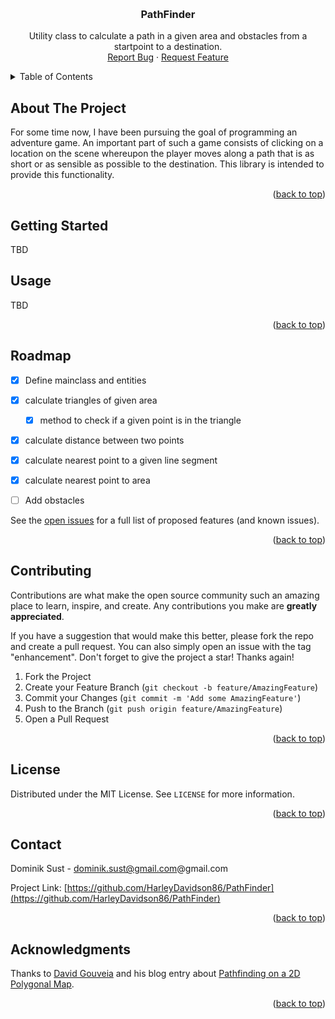 <!-- Improved compatibility of back to top link: See: https://github.com/othneildrew/Best-README-Template/pull/73 -->
<a id="readme-top"></a>
<!-- PROJECT LOGO -->
<br />
<div align="center">
<h3 align="center">PathFinder</h3>

  <p align="center">
    Utility class to calculate a path in a given area and obstacles from a startpoint to a destination.
    <br />
    <a href="https://github.com/HarleyDavidson86/PathFinder/issues/new?labels=bug">Report Bug</a>
    ·
    <a href="https://github.com/HarleyDavidson86/PathFinder/issues/new?labels=enhancement">Request Feature</a>
  </p>
</div>

<!-- TABLE OF CONTENTS -->
<details>
  <summary>Table of Contents</summary>
  <ol>
    <li>
      <a href="#about-the-project">About The Project</a>
    </li>
    <li>
      <a href="#getting-started">Getting Started</a>
    </li>
    <li><a href="#usage">Usage</a></li>
    <li><a href="#roadmap">Roadmap</a></li>
    <li><a href="#contact">Contact</a></li>
    <li><a href="#acknowledgments">Acknowledgments</a></li>
  </ol>
</details>



<!-- ABOUT THE PROJECT -->
## About The Project

For some time now, I have been pursuing the goal of programming an adventure game.
An important part of such a game consists of clicking on a location on the scene 
whereupon the player moves along a path that is as short or as sensible as possible
to the destination.
This library is intended to provide this functionality.

<p align="right">(<a href="#readme-top">back to top</a>)</p>

<!-- GETTING STARTED -->
## Getting Started

TBD

<!-- USAGE EXAMPLES -->
## Usage

TBD

<p align="right">(<a href="#readme-top">back to top</a>)</p>

<!-- ROADMAP -->
## Roadmap

- [x] Define mainclass and entities
- [x] calculate triangles of given area
    - [x] method to check if a given point is in the triangle
- [x] calculate distance between two points
- [x] calculate nearest point to a given line segment
- [x] calculate nearest point to area
- [ ] Add obstacles


See the [open issues](https://github.com/HarleyDavidson86/PathFinder/issues) for a full list of proposed features (and known issues).

<p align="right">(<a href="#readme-top">back to top</a>)</p>

<!-- CONTRIBUTING -->
## Contributing

Contributions are what make the open source community such an amazing place to learn, inspire, and create. Any contributions you make are **greatly appreciated**.

If you have a suggestion that would make this better, please fork the repo and create a pull request. You can also simply open an issue with the tag "enhancement".
Don't forget to give the project a star! Thanks again!

1. Fork the Project
2. Create your Feature Branch (`git checkout -b feature/AmazingFeature`)
3. Commit your Changes (`git commit -m 'Add some AmazingFeature'`)
4. Push to the Branch (`git push origin feature/AmazingFeature`)
5. Open a Pull Request

<p align="right">(<a href="#readme-top">back to top</a>)</p>



<!-- LICENSE -->
## License

Distributed under the MIT License. See `LICENSE` for more information.

<p align="right">(<a href="#readme-top">back to top</a>)</p>

<!-- CONTACT -->
## Contact

Dominik Sust - dominik.sust@gmail.com@gmail.com

Project Link: [https://github.com/HarleyDavidson86/PathFinder](https://github.com/HarleyDavidson86/PathFinder)

<p align="right">(<a href="#readme-top">back to top</a>)</p>



<!-- ACKNOWLEDGMENTS -->
## Acknowledgments

Thanks to [David Gouveia](https://github.com/davidluzgouveia) and his blog entry about 
[Pathfinding on a 2D Polygonal Map](https://www.david-gouveia.com/pathfinding-on-a-2d-polygonal-map).

<p align="right">(<a href="#readme-top">back to top</a>)</p>